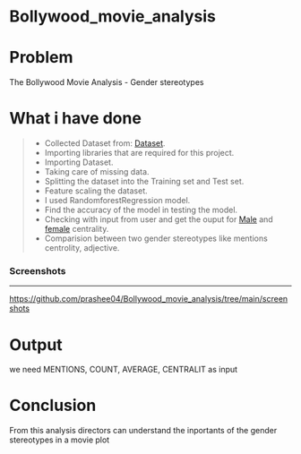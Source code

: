 # Bollywood_movie_analysis

# Problem

The Bollywood Movie Analysis - Gender stereotypes

#  What i have done
> - Collected Dataset from: [Dataset](https://github.com/BollywoodData/Bollywood-Data).
> - Importing libraries that are required for this project.
> - Importing Dataset.
> - Taking care of missing data.
> - Splitting the dataset into the Training set and Test set.
> - Feature scaling the dataset.
> - I used RandomforestRegression model.
> - Find the accuracy of the model in testing the model.
> -  Checking with input from user and get the ouput for [Male](https://github.com/prashee04/Bollywood_movie_analysis/blob/main/final/male_centrality_rf.ipynb) and [female](https://github.com/prashee04/Bollywood_movie_analysis/blob/main/final/female_centrality_rf.ipynb) centrality.
> - Comparision between two gender stereotypes like mentions centrolity, adjective.

### Screenshots
 ---------
 https://github.com/prashee04/Bollywood_movie_analysis/tree/main/screenshots

 
 # Output
 
 
we need MENTIONS, COUNT,	AVERAGE, CENTRALIT as input

# Conclusion
 
From this analysis directors can understand the inportants of the gender stereotypes in a movie plot
